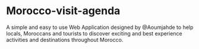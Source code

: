 # Morocco-visit-agenda
A simple and easy to use Web Application designed by @Aoumjahde to help locals, Moroccans and tourists to discover exciting and best experience activities and destinations throughout Morocco.
